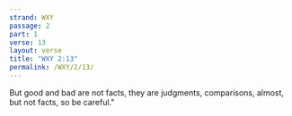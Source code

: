 ```yaml
---
strand: WXY
passage: 2
part: 1
verse: 13
layout: verse
title: "WXY 2:13"
permalink: /WXY/2/13/
---
```

But good and bad are not facts, they are judgments, comparisons, almost, but not facts, so be careful."
